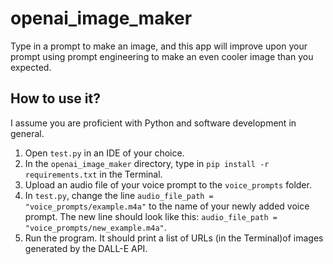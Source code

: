 # openai_image_maker

Type in a prompt to make an image, and this app will improve upon your prompt using prompt engineering to make an even cooler image than you expected.

## How to use it?

I assume you are proficient with Python and software development in general.

1) Open ```test.py``` in an IDE of your choice.
2) In the ```openai_image_maker``` directory, type in ```pip install -r requirements.txt``` in the Terminal.
2) Upload an audio file of your voice prompt to the ```voice_prompts``` folder.
3) In ```test.py```, change the line ```audio_file_path = "voice_prompts/example.m4a"``` to the name of
your newly added voice prompt. The new line should look like this: ```audio_file_path = "voice_prompts/new_example.m4a"```.
4) Run the program. It should print a list of URLs (in the Terminal)of images generated by the DALL-E API.

